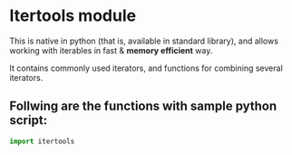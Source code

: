# Itertools module   

This is native in python (that is, available in standard library), and allows working with iterables in fast & **memory efficient** way.   

It contains commonly used iterators, and functions for combining several iterators. 

## Follwing are the functions with sample python script:   
   
```python
import itertools
```
   
   
